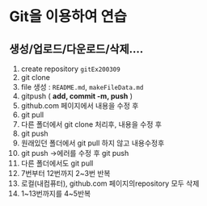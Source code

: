 # Git을 이용하여 연습

##  생성/업로드/다운로드/삭제....

1. create repository `gitEx200309`
2. git clone
3. file 생성 : `README.md`, `makeFileData.md`
4. gitpush ( **add, commit -m, push** )
5. github.com 페이지에서 내용을 수정 후 
6. git pull
7. 다른 폴더에서 git clone 처리후, 내용을 수정 후 
8. git push
9. 원래있던 폴더에서 git pull 하지 않고 내용수정후
10. git push ->에러를 수정 후 git push
11. 다른 폴더에서도 git pull
12. 7번부터 12번까지 2~3번 반복
13. 로컬(내컴퓨터), github.com 페이지의repository 모두 삭제
14. 1~13번까지를 4~5반복